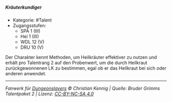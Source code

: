 <!---
Dies ist ein Fanwerk für DUNGEONSLAYERS © von Christian Kennig

Quellen:      [Bruder Grimms Talentpaket 2](https://www.f-space.de/ds4/downloads.html)
              [Talentbeschreibungen](https://www.f-space.de/ds4/tools-talentcards.html)
License:      [CC-BY-NC-SA 4.0](https://creativecommons.org/licenses/by-nc-sa/4.0/deed.de)
Richtlinien:  [Fanwerkrichtlinien](https://www.dungeonslayers.net/fanwerk-richtlinien/)
Autor:        Zauberlehrling
-->

##### Kräuterkundiger

- Kategorie: #Talent
- Zugangsstufen:
  - SPÄ 1 (III)
  - Hei 1 (III)
  - WDL 12 (V)
  - DRU 10 (V)

Der Charakter kennt Methoden, um Heilkräuter effektiver zu nutzen und erhält pro Talentrang 2 auf den Probenwert, um die durch Heilkraut zurückgewonnenen LK zu bestimmen, egal ob er das Heilkraut bei sich oder anderen anwendet.

---

_Fanwerk für [Dungeonslayers](https://www.dungeonslayers.net/) © Christian Kennig | Quelle: Bruder Grimms Talentpaket 2 | Lizenz: [CC-BY-NC-SA 4.0](https://creativecommons.org/licenses/by-nc-sa/4.0/deed.de)_
